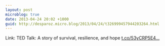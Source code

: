 ```yaml
---
layout: post
microblog: true
date: 2013-04-24 20:02 +1000
guid: http://desparoz.micro.blog/2013/04/24/t326999457944203264.html
---
```

Link: TED Talk: A story of survival, resilience, and hope [t.co/53yCRP5E4...](http://t.co/53yCRP5E4y)
